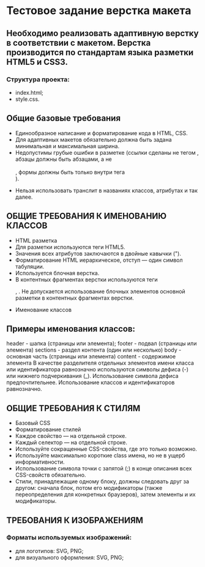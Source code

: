 # Тестовое задание верстка макета

## Необходимо реализовать адаптивную верстку в соответствии с макетом. Верстка производится по стандартам языка разметки HTML5 и CSS3.

### Структура проекта:
- index.html;
- style.css.
 
## Общие базовые требования
- Единообразное написание и форматирование кода в HTML, CSS.
- Для адаптивных макетов обязательно должна быть задана минимальная и максимальная ширина.
- Недопустимы грубые ошибки в разметке (ссылки сделаны не тегом <a>, абзацы должны быть абзацами, а не <br><br>, формы должны быть только внутри тега <form>).
- Нельзя использовать транслит в названиях классов, атрибутах и так далее.

## ОБЩИЕ ТРЕБОВАНИЯ К ИМЕНОВАНИЮ КЛАССОВ
- HTML разметка
- Для разметки используются теги HTML5.
- Значения всех атрибутов заключаются в двойные кавычки (").
- Форматирование HTML иерархическое, отступ — один символ табуляции.
- Используется блочная верстка.
- В контентных фрагментах верстки используются теги <p>, <span>. Не допускается использование блочных элементов основной разметки в контентных фрагментах верстки.
- Именование классов

## Примеры  именования классов:
header - шапка (страницы или элемента);
footer -  подвал (страницы или элемента)
sections - раздел контента (один или несколько)
body - основная часть (страницы или элемента)
content - содержимое элемента
В качестве разделителя отдельных элементов имени класса или идентификатора равнозначно используются символы дефиса (-) или нижнего подчеркивания (_).
Использование символа дефиса предпочтительнее. Использование классов и идентификаторов равнозначно.
 
## ОБЩИЕ ТРЕБОВАНИЯ К СТИЛЯМ
- Базовый CSS
- Форматирование стилей
- Каждое свойство — на отдельной строке.
- Каждый селектор — на отдельной строке.
- Используйте сокращенные CSS-свойства, где это только возможно.
- Используйте максимально короткие class имена, но не в ущерб информативности.
- Использование символа точки с запятой (;) в конце описания всех CSS-свойств обязательно.
- Стили, принадлежащие одному блоку, должны следовать друг за другом: сначала блок, потом его модификаторы (также переопределения для конкретных браузеров), затем элементы и их модификаторы.
 
## ТРЕБОВАНИЯ К ИЗОБРАЖЕНИЯМ

### Форматы используемых изображений:
- для логотипов: SVG, PNG;
- для визуального оформления: SVG, PNG;
 
 
 
 
 
 
 
 
 
 


